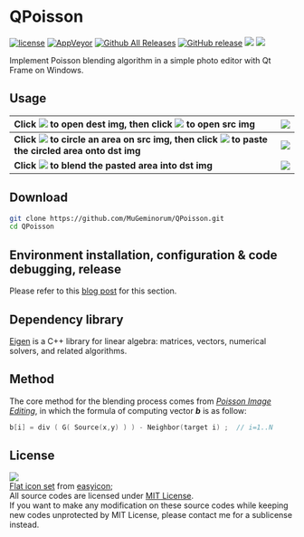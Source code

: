 # QPoisson
[![license](https://img.shields.io/github/license/MuGeminorum/QPoisson.svg)](https://github.com/MuGeminorum/QPoisson/blob/main/LICENSE)
[![AppVeyor](https://img.shields.io/appveyor/ci/MuGeminorum/QPoisson.svg)](https://ci.appveyor.com/project/MuGeminorum/QPoisson)
[![Github All Releases](https://img.shields.io/github/downloads/MuGeminorum/QPoisson/total.svg)](https://github.com/MuGeminorum/QPoisson/releases)
[![GitHub release](https://img.shields.io/github/release/MuGeminorum/QPoisson.svg)](https://github.com/MuGeminorum/QPoisson/releases/latest)
[![](https://img.shields.io/badge/bilibili-BV1zd4y1J7FG-fc8bab.svg)](https://www.bilibili.com/video/BV1zd4y1J7FG)
[![](https://img.shields.io/badge/cnblog-17179947-075db3.svg)](https://www.cnblogs.com/MuGeminorum/p/17179947.html)

Implement Poisson blending algorithm in a simple photo editor with Qt Frame on Windows.

## Usage
| Click ![](https://user-images.githubusercontent.com/20459298/233123164-23dac4e6-6488-4686-b458-1d5bba09b72e.png) to open dest img, then click ![](https://user-images.githubusercontent.com/20459298/233123278-290fe42e-0731-45fe-9d1a-85b876947311.png) to open src img                                           | ![](https://user-images.githubusercontent.com/20459298/233123365-cfa819c6-60e0-4b47-9b7e-12f5b439e513.PNG) |
| :----------------------------------------------------------------------------------------------------------------------------------------------------------------------------------------------------------------------------------------------------------------------------------------------------------------- | :--------------------------------------------------------------------------------------------------------: |
| <b>Click ![](https://user-images.githubusercontent.com/20459298/233123432-9c14faa7-fe41-44f0-9857-0ea282d95cd7.png) to circle an area on src img, then click ![](https://user-images.githubusercontent.com/20459298/233123647-b854bb57-391c-4cd6-bf9c-accd84539437.png) to paste the circled area onto dst img</b> | ![](https://user-images.githubusercontent.com/20459298/233123748-3634ce53-28f4-44c6-9d39-9bccfac3fbf3.PNG) |
| <b>Click ![](https://user-images.githubusercontent.com/20459298/233123837-eb66ca36-32ac-495d-810a-0db32e5a3ba3.png) to blend the pasted area into dst img</b>                                                                                                                                                      | ![](https://user-images.githubusercontent.com/20459298/233123915-39ee1092-9c09-4e99-9539-e2cd36301e4c.PNG) |

## Download
```bash
git clone https://github.com/MuGeminorum/QPoisson.git
cd QPoisson
```

## Environment installation, configuration & code debugging, release
Please refer to this [blog post](https://www.cnblogs.com/MuGeminorum/p/17017063.html) for this section.

## Dependency library
[Eigen](http://eigen.tuxfamily.org) is a C++ library for linear algebra: matrices, vectors, numerical solvers, and related algorithms.

## Method
The core method for the blending process comes from [_Poisson Image Editing_](http://www.cs.jhu.edu/~misha/Fall07/Papers/Perez03.pdf), in which the formula of computing vector **_b_** is as follow:<br>
```cpp
b[i] = div ( G( Source(x,y) ) ) - Neighbor(target i) ;  // i=1..N
```

## License
![](https://www.gnu.org/software/mit-scheme/lambda.png)<br>
[Flat icon set](https://github.com/MuGeminorum/QPoisson/tree/main/QPoisson/Resources) from [easyicon](https://www.easyicon.cc);<br>
All source codes are licensed under [MIT License](https://opensource.org/licenses/MIT).<br>
If you want to make any modification on these source codes while keeping new codes unprotected by MIT License, please contact me for a sublicense instead.
